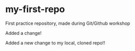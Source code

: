 # my-first-repo
First practice repository, made during Git/Github workshop

Added a change!

Added a new change to my local, cloned repo!!
